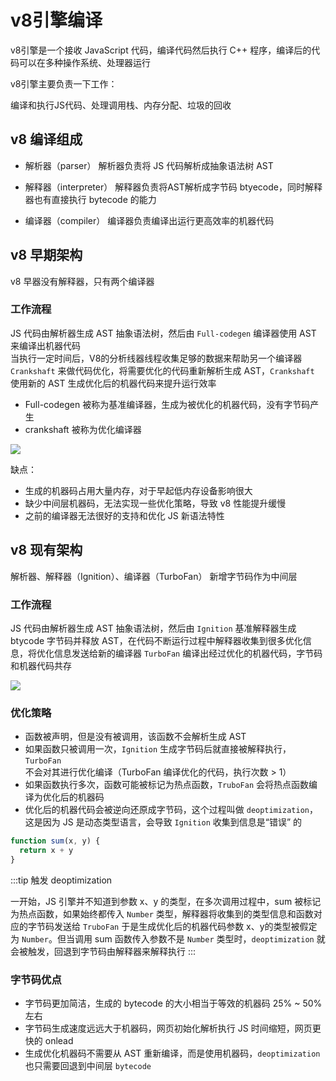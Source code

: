 # v8引擎编译

v8引擎是一个接收 JavaScript 代码，编译代码然后执行 C++ 程序，编译后的代码可以在多种操作系统、处理器运行

v8引擎主要负责一下工作：

编译和执行JS代码、处理调用栈、内存分配、垃圾的回收

## v8 编译组成

* 解析器（parser）
解析器负责将 JS 代码解析成抽象语法树 AST

* 解释器（interpreter）
解释器负责将AST解析成字节码 btyecode，同时解释器也有直接执行 bytecode 的能力

* 编译器（compiler）
编译器负责编译出运行更高效率的机器代码

## v8 早期架构
v8 早器没有解释器，只有两个编译器

### 工作流程
JS 代码由解析器生成 AST 抽象语法树，然后由 `Full-codegen` 编译器使用 AST 来编译出机器代码  
当执行一定时间后，V8的分析线器线程收集足够的数据来帮助另一个编译器 `Crankshaft` 来做代码优化，将需要优化的代码重新解析生成 AST，`Crankshaft` 使用新的 AST 生成优化后的机器代码来提升运行效率

* Full-codegen 被称为基准编译器，生成为被优化的机器代码，没有字节码产生
* crankshaft 被称为优化编译器 

![](/img/v8_run_work_2010.png)

缺点：
* 生成的机器码占用大量内存，对于早起低内存设备影响很大
* 缺少中间层机器码，无法实现一些优化策略，导致 v8 性能提升缓慢
* 之前的编译器无法很好的支持和优化 JS 新语法特性


## v8 现有架构
解析器、解释器（Ignition）、编译器（TurboFan）
新增字节码作为中间层
### 工作流程
JS 代码由解析器生成 AST 抽象语法树，然后由 `Ignition` 基准解释器生成 btycode 字节码并释放 AST，在代码不断运行过程中解释器收集到很多优化信息，将优化信息发送给新的编译器 `TurboFan` 编译出经过优化的机器代码，字节码和机器代码共存

![](/img/v8_run_work_2017.png)

### 优化策略
* 函数被声明，但是没有被调用，该函数不会解析生成 AST
* 如果函数只被调用一次，`Ignition` 生成字节码后就直接被解释执行，`TurboFan` 不会对其进行优化编译（TurboFan 编译优化的代码，执行次数 > 1）
* 如果函数执行多次，函数可能被标记为热点函数，`TruboFan` 会将热点函数编译为优化后的机器码
* 优化后的机器代码会被逆向还原成字节码，这个过程叫做 `deoptimization`，这是因为 JS 是动态类型语言，会导致 `Ignition` 收集到信息是“错误” 的

```js
function sum(x, y) {
  return x + y
}
```
:::tip
触发 deoptimization

一开始，JS 引擎并不知道到参数 x、y 的类型，在多次调用过程中，sum 被标记为热点函数，如果始终都传入 `Number` 类型，解释器将收集到的类型信息和函数对应的字节码发送给 `TruboFan` 于是生成优化后的机器代码参数 x、y的类型被假定为 `Number`。但当调用 sum 函数传入参数不是 `Number` 类型时，`deoptimization` 就会被触发，回退到字节码由解释器来解释执行
:::

### 字节码优点
* 字节码更加简洁，生成的 bytecode 的大小相当于等效的机器码 25% ~ 50% 左右
* 字节码生成速度远远大于机器码，网页初始化解析执行 JS 时间缩短，网页更快的 onlead
* 生成优化机器码不需要从 AST 重新编译，而是使用机器码，`deoptimization` 也只需要回退到中间层 `bytecode`